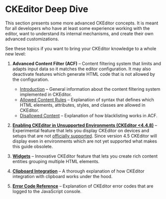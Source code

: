 <!--
Copyright (c) 2003-2017, CKSource - Frederico Knabben. All rights reserved.
For licensing, see LICENSE.md.
-->

# CKEditor Deep Dive

This section presents some more advanced CKEditor concepts. It is meant for all developers who have at least some experience working with the editor, want to understand its internal mechanisms, and create their own advanced customizations.

See these topics if you want to bring your CKEditor knowledge to a whole new level:

1. **Advanced Content Filter (ACF)** &ndash; Content filtering system that limits and adapts input data so it matches the editor configuration. It may also deactivate features which generate HTML code that is not allowed by the configuration.

	* [Introduction](#!/guide/dev_advanced_content_filter) &ndash; General information about the content filtering system implemented in CKEditor.
	* [Allowed Content Rules](#!/guide/dev_allowed_content_rules) &ndash; Explanation of syntax that defines which HTML elements, attributes, styles, and classes are allowed in CKEditor.
	* [Disallowed Content](#!/guide/dev_disallowed_content) &ndash; Explanation of how blacklisting works in ACF.

2. **[Enabling CKEditor in Unsupported Environments (CKEditor &lt;4.4.8)](#!/guide/dev_unsupported_environments)** &ndash; Experimental feature that lets you display CKEditor on devices and setups that are not [officially supported](#!/guide/dev_browsers). Since version 4.5 CKEditor will display even in environments which are not yet supported what makes this guide obsolete.

3. **[Widgets](#!/guide/dev_widgets)** &ndash; Innovative CKEditor feature that lets you create rich content entities grouping multiple HTML elements.

4. **[Clipboard Integration](#!/guide/dev_clipboard)** &ndash; A thorough explanation of how CKEditor integration with clipboard works under the hood.

5. **[Error Code Reference](#!/guide/dev_errors)** &ndash; Explanation of CKEditor error codes that are logged to the JavaScript console.
